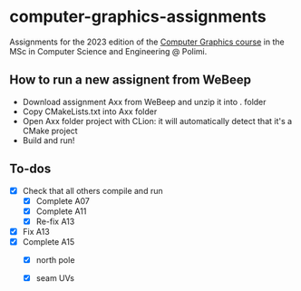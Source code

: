 # computer-graphics-assignments
Assignments for the 2023 edition of the [Computer Graphics 
course](https://www11.ceda.polimi.it/schedaincarico/schedaincarico/controller/scheda_pubblica/SchedaPublic.do?&evn_default=evento&c_classe=789226&polij_device_category=DESKTOP&__pj0=0&__pj1=d5ba826011a30aecef5f9cd5ea045a7d) 
in the MSc in Computer Science and Engineering @ Polimi.

## How to run a new assignent from WeBeep
- Download assignment Axx from WeBeep and unzip it into . folder
- Copy CMakeLists.txt into Axx folder
- Open Axx folder project with CLion: it will automatically detect that it's a CMake project
- Build and run!

 ## To-dos
- [x] Check that all others compile and run
	- [x] Complete A07
	- [x] Complete A11
 	- [x] Re-fix A13
- [x] Fix A13
- [x] Complete A15 
	- [x] north pole
	- [x] seam UVs
	
